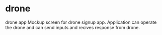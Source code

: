 # drone
drone app
Mockup screen for drone signup app.
Application can operate the drone and can send inputs and recives response from drone.
